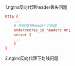 1.nginx反向代理header丢失问题

```conf
http {
	...
    # 开启支持header下划线
    underscores_in_headers on;
    server {
    ...
    }
}
```

2.nginx反向代理下划线问题